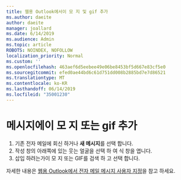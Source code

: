 ```yaml
---
title: 웹용 Outlook에서이 모 지 및 gif 추가
ms.author: daeite
author: daeite
manager: joallard
ms.date: 6/14/2019
ms.audience: Admin
ms.topic: article
ROBOTS: NOINDEX, NOFOLLOW
localization_priority: Normal
ms.custom: ''
ms.openlocfilehash: 463aef6d5eebee49e06be8453bf5d667e83cf5e0
ms.sourcegitcommit: efed0ae44bd6c61d751dd008b2885bd7e7d86521
ms.translationtype: MT
ms.contentlocale: ko-KR
ms.lasthandoff: 06/14/2019
ms.locfileid: "35001230"
---
```

# <a name="add-emojis-or-gifs-to-messages"></a>메시지에이 모 지 또는 gif 추가

1. 기존 전자 메일에 회신 하거나 **새 메시지**를 선택 합니다.
1. 작성 창의 아래쪽에 있는 웃는 얼굴을 선택 하 여 식 창을 엽니다.
1. 삽입 하려는가이 모 지 또는 GIF를 검색 하 고 선택 합니다.

자세한 내용은 [웹용 Outlook에서 전자 메일 메시지 사용자 지정](https://support.office.com/article/079442eb-6b41-4ff5-b6e0-a83d3967ac41)을 참고 하세요.